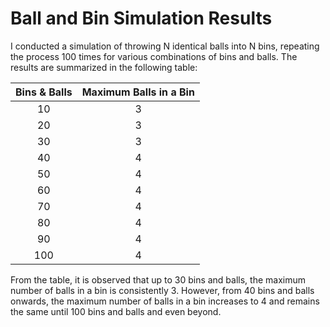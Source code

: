 # Ball and Bin Simulation Results

I conducted a simulation of throwing N identical balls into N bins, repeating the process 100 times for various combinations of bins and balls. The results are summarized in the following table:

| Bins & Balls | Maximum Balls in a Bin |
| :----------: | :--------------------: |
|      10      |           3            |
|      20      |           3            |
|      30      |           3            |
|      40      |           4            |
|      50      |           4            |
|      60      |           4            |
|      70      |           4            |
|      80      |           4            |
|      90      |           4            |
|     100      |           4            |

From the table, it is observed that up to 30 bins and balls, the maximum number of balls in a bin is consistently 3. However, from 40 bins and balls onwards, the maximum number of balls in a bin increases to 4 and remains the same until 100 bins and balls and even beyond.
